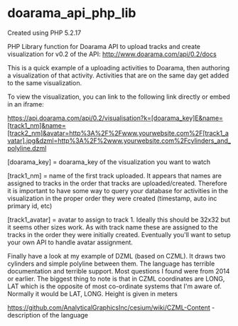 # doarama_api_php_lib
Created using PHP 5.2.17

PHP Library function for Doarama API to upload tracks and create visualization for v0.2 of the API: 
http://www.doarama.com/api/0.2/docs

This is a quick example of a uploading activities to Doarama, then authoring a visualization of that activity.  Activities that are on the same day get added to the same visualization.

To view the visualization, you can link to the following link directly or embed in an iframe:

https://api.doarama.com/api/0.2/visualisation?k=[doarama_key]E&name=[track1_nm]&name=[track2_nm]&avatar=http%3A%2F%2Fwww.yourwebsite.com%2F[track1_avatar].jpg&dzml=http%3A%2F%2www.yourwebsite.com%2Fcylinders_and_polyline.dzml

[doarama_key] = doarama_key of the visualization you want to watch

[track1_nm] = name of the first track uploaded.  It appears that names are assigned to tracks in the order that tracks are uploaded/created.  Therefore it is important to have some way to query your database for activities in the visualization in the proper order they were created (timestamp, auto inc primary id, etc)

[track1_avatar] = avatar to assign to track 1.  Ideally this should be 32x32 but it seems other sizes work.  As with track name these are assigned to the tracks in the order they were initially created.  Eventually you'll want to setup your own API to handle avatar assignment. 

Finally have a look at my example of DZML (based on CZML).  It draws two cylinders and simple polyline between them.  The language has terrible documentation and terrible support.  Most questions I found were from 2014 or earlier.  The biggest thing to note is that in CZML coordinates are LONG, LAT which is the opposite of most co-ordinate systems that I'm aware of.  Normally it would be LAT, LONG.  Height is given in meters

https://github.com/AnalyticalGraphicsInc/cesium/wiki/CZML-Content - description of the language
